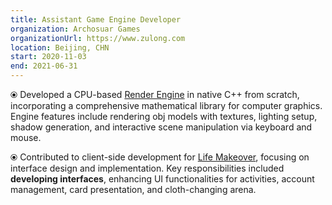 ```yaml
---
title: Assistant Game Engine Developer
organization: Archosuar Games
organizationUrl: https://www.zulong.com
location: Beijing, CHN
start: 2020-11-03
end: 2021-06-31
---
```



⦿ Developed a CPU-based [Render Engine](https://github.com/Ezharjan/RenderEngine.git) in native C++ from scratch, incorporating a comprehensive mathematical library for computer graphics. Engine features include rendering obj models with textures, lighting setup, shadow generation, and interactive scene manipulation via keyboard and mouse.

⦿ Contributed to client-side development for [Life Makeover](https://mystyle.archosaur.com/), focusing on interface design and implementation. Key responsibilities included **developing interfaces**, enhancing UI functionalities for activities, account management, card presentation, and cloth-changing arena.




<br>
